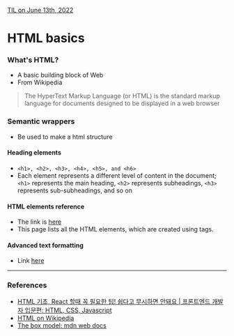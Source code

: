 [TIL on June 13th, 2022](../../TIL/2022/06/06-13-2022.md) <br>

# **HTML basics**

### What's HTML?
- A basic building block of Web
- From Wikipedia
> The HyperText Markup Language (or HTML) is the standard markup language for documents designed to be displayed in a web browser

### Semantic wrappers
- Be used to make a html structure

#### Heading elements
- `<h1>, <h2>, <h3>, <h4>, <h5>, and <h6>`
- Each element represents a different level of content in the document; `<h1>` represents the main heading, `<h2>` represents subheadings, `<h3>` represents sub-subheadings, and so on

#### HTML elements reference
- The link is [here](https://developer.mozilla.org/en-US/docs/Web/HTML/Element)
- This page lists all the HTML elements, which are created using tags.

#### Advanced text formatting
- Link [here](https://developer.mozilla.org/en-US/docs/Learn/HTML/Introduction_to_HTML/Advanced_text_formatting)

___


### References
- [HTML 기초, React 할때 꼭 필요한 팁! 쉽다고 무시하면 안돼요 | 프론트엔드 개발자 입문편: HTML, CSS, Javascript](https://youtu.be/i0FN-OwJ7QI)
- [HTML on Wikipedia](https://en.wikipedia.org/wiki/HTML)
- [The box model: mdn web docs](https://developer.mozilla.org/en-US/docs/Learn/CSS/Building_blocks/The_box_model)